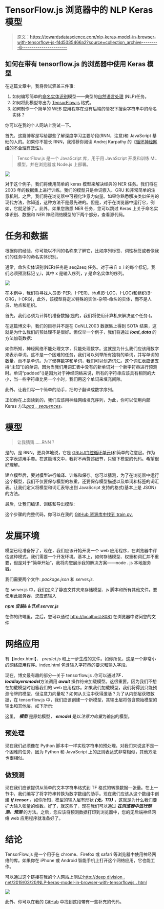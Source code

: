 # TensorFlow.js 浏览器中的 NLP Keras 模型

> 原文：<https://towardsdatascience.com/nlp-keras-model-in-browser-with-tensorflow-js-f4d5035466a2?source=collection_archive---------6----------------------->

## 如何在带有 tensorflow.js 的浏览器中使用 Keras 模型

在这篇文章中，我将尝试涵盖三件事:

1.  如何编写简单的[命名实体识别](https://en.wikipedia.org/wiki/Named-entity_recognition)模型——典型的[自然语言处理](https://en.wikipedia.org/wiki/Natural_language_processing) (NLP)任务。
2.  如何将此模型导出为 [TensorFlow.js](https://www.tensorflow.org/js) 格式。
3.  如何制作一个简单的 WEB 应用程序在没有后端的情况下搜索字符串中的命名实体？

你可以在我的个人网站上测试一下。

首先，这篇博客是写给那些了解深度学习主要阶段(RNN，注意)和 JavaScript 基础的人的。如果你不擅长 RNN，我推荐你阅读 Andrej Karpathy 的《[循环神经网络的不合理有效性](http://karpathy.github.io/2015/05/21/rnn-effectiveness/)》。

> TensorFlow.js 是一个 JavaScript 库，用于用 JavaScript 开发和训练 ML 模型，并在浏览器或 Node.js 上部署。

![](img/58c454f51b932e5542d42aba397981a8.png)

对于这个例子，我们将使用简单的 keras 模型来解决经典的 NER 任务。我们将在 2003 年的数据集上进行训练。我们的模型只是单词嵌入、GRU 和非常简单的注意机制。之后，我们将在浏览器中可视化注意力向量。如果你熟悉解决类似任务的现代方法，你知道，这种方法不是最先进的。但是，对于在浏览器中运行它，例如，它就足够了。此外，如果您熟悉 NER 任务，您可以跳过 Keras 上关于命名实体识别、数据和 NER 神经网络模型的下两个部分，查看源代码。

# 任务和数据

根据你的经验，你可能以不同的名称来了解它，比如序列标签、词性标签或者像我们的任务中的命名实体识别。

通常，命名实体识别(NER)任务是 seq2seq 任务。对于来自 x_i 的每个标记，我们必须预测标记 y_i，其中 x 是输入序列，y 是命名实体的序列。

![](img/cfe09d4e989e3443b5e5cab73d347904.png)

在本例中，我们将寻找人员(B-PER，I-PER)、地点(B-LOC，I-LOC)和组织(B-ORG，I-ORG)，此外，该模型将定义特殊的实体-杂项-命名的实体，而不是人员、地点和组织。

首先，我们必须为计算机准备数据(是的，我们将使用计算机来解决这个任务:)。

在这篇博文中，我们的目标并不是在 CoNLL2003 数据集上得到 SOTA 结果，这就是为什么我们的预处理不是很好。但仅举一个例子，我们将通过 ***load_data*** 的方法加载数据:

如你所知，神经网络不能处理文字，只能处理数字。这就是为什么我们应该用数字来表示单词。这不是一个困难的任务，我们可以列举所有独特的单词，并写单词的数量，而不是单词。为了储存数字和单词，我们可以创造词汇。这个词汇表应该支持“未知”(<unk>)的单词，因为当我们用词汇表中没有的新单词对一个新字符串进行预测时。单词“padded”(<pad>)是因为对于神经网络来说，所有的字符串应该具有相同的大小，当一些字符串比另一个小时，我们用这个单词来填充间隙。</pad></unk>

此外，让我们写一个简单的助手，把句子翻译成数字序列。

正如你在上面读到的，我们应该用神经网络填充序列，为此，你可以使用内部 Keras 方法[*pad _ sequences*](https://keras.io/preprocessing/sequence/#pad_sequences)*。*

# 模型

> 让我猜猜……RNN？

是的，是 RNN。更具体地说，它是 [GRUs(门控循环单元)](https://arxiv.org/pdf/1412.3555.pdf)和简单的注意层。作为文字表述用手套。在这篇博文中，我将不再赘述细节，只留下模型的代码。希望很好理解。

建立模型后，要对模型进行编译、训练和保存。您可以猜测，为了在浏览器中运行这个模型，我们不仅要保存模型的权重，还要保存模型描述以及单词和标签的词汇表。让我们定义将模型和词汇表导出到 JavaScript 支持的格式(基本上是 JSON)的方法。

最后，让我们编译、训练和导出模型:

这个步骤的完整代码，你可以在我的 [GitHub 资源库中找到 train.py.](https://github.com/MihailSalnikov/NERjs/blob/master/train.py)

# 发展环境

模型已经准备好了，现在，我们应该开始开发一个 web 应用程序，在浏览器中评估这种模式。我们需要一个开发环境。基本上，如何存储模型、权重和词汇并不重要，但是对于“简单开始”，我将向您展示我的解决方案——node . js 本地服务器。

我们需要两个文件: *package.json* 和 *server.js.*

在 server.js 中，我们定义了静态文件夹来存储模型、js 脚本和所有其他文件。要使用此服务器，您应该输入

***npm 安装& &节点 server.js***

在你的终端里。之后，您可以通过 [http://localhost:8081](http://localhost:8081) 在浏览器中访问您的文件

# 网络应用

有【index.html】、 *predict.js* 和上一步生成的文件。如你所见，这是一个非常小的网络应用程序。index.html 包含输入字符串的要求和输入字段。

现在，博文最有趣的部分—关于 tensorflow.js .你可以通过***TF . loadlayersmodel***方法调用 ***await*** 操作符来加载模型。这很重要，因为我们不想在加载模型时阻塞我们的 web 应用程序。如果我们加载模型，我们将得到只能预测令牌的模型，但注意力向量呢？如何从关注中获得激活？为了从内部层获取数据，在 tensorflow.js 中，我们应该创建一个新模型，其输出层将包含原始模型的输出和其他层，如下所示:

这里， ***模型*** 是原始模型， ***emodel*** 是以*注意力向量*为输出的模型。

## 预处理

现在我们必须像在 Python 脚本中一样实现字符串的预处理。对我们来说这不是一个困难的任务，因为 Python 和 JavaScript 上的正则表达式非常相似，其他方法也很相似。

## 做预测

现在我们应该提供从简单的文本字符串格式到 TF 格式的转换数据—张量。在上一节中，我们编写了将字符串转换为数字数组的助手。现在我们应该从这个数组中创建 ***tf.tensor*** 。如你所知，模型的输入层有形状 ***(无，113)*** ，这就是为什么我们要扩大输入张量的维数。好了，就这些了，现在我们可以通过 ***在浏览器中进行预测。预测*** 的方法。之后，您应该将预测数据打印到浏览器中，您的无后端神经网络 web 应用程序就准备好了。

# 结论

TensorFlow.js 是一个用于在 chrome、Firefox 或 safari 等浏览器中使用神经网络的库。如果你在 iPhone 或 Android 智能手机上打开这个网络应用，它也能工作。

可以通过这个链接在我的个人网站上测试:[http://deep division . net/2019/03/20/NLP-keras-model-in-browser-with-tensorflowjs . html](http://deepdivision.net/2019/03/20/nlp-keras-model-in-browser-with-tensorflowjs.html)

![](img/c4277d50bb7de75153887daad6b2b25b.png)

此外，你可以在我的 [GitHub](https://github.com/MihailSalnikov/NERjs) 中找到这段带有一些补充的代码。